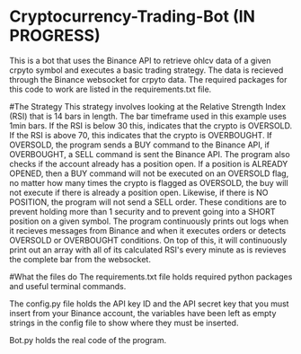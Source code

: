 # Cryptocurrency-Trading-Bot (IN PROGRESS)
This is a bot that uses the Binance API to retrieve ohlcv data of a given crpyto symbol and executes a basic trading strategy. The data is recieved through the Binance 
websocket for crpyto data. The required packages for this code to work are listed in the requirements.txt file.

#The Strategy
This strategy involves looking at the Relative Strength Index (RSI) that is 14 bars in length. The bar timeframe used in this example uses 1min bars. If the RSI is below 30 this, 
indicates that the crypto is OVERSOLD. If the RSI is above 70, this indicates that the crypto is OVERBOUGHT. If OVERSOLD, the program sends a BUY command to the Binance API,
if OVERBOUGHT, a SELL command is sent the Binance API. The program also checks if the account already has a position open. If a position is ALREADY OPENED, then a BUY 
command will not be executed on an OVERSOLD flag, no matter how many times the crypto is flagged as OVERSOLD, the buy will not execute if there is already a position open. 
Likewise, if there is NO POSITION, the program will not send a SELL order. These conditions are to prevent holding more than 1 security and to prevent going into a SHORT 
position on a given symbol. The program continuously prints out logs when it recieves messages from Binance and when it executes orders or detects OVERSOLD or OVERBOUGHT 
conditions. On top of this, it will continuously print out an array with all of its calculated RSI's every minute as is revieves the complete bar from the websocket.

#What the files do
The requirements.txt file holds required python packages and useful terminal commands.

The config.py file holds the API key ID and the API secret key that you must insert from your Binance account, the variables have been left as empty strings in the config file
to show where they must be inserted. 

Bot.py holds the real code of the program.

